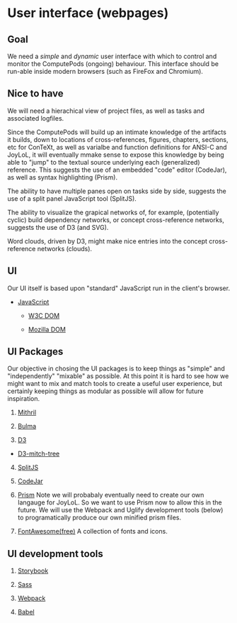# User interface (webpages)

## Goal

We need a *simple* and *dynamic* user interface with which to control and 
monitor the ComputePods (ongoing) behaviour. This interface should be 
run-able inside modern browsers (such as FireFox and Chromium). 

## Nice to have

We will need a hierachical view of project files, as well as tasks and 
associated logfiles. 

Since the ComputePods will build up an intimate knowledge of the artifacts 
it builds, down to locations of cross-references, figures, chapters, 
sections, etc for ConTeXt, as well as varialbe and function definitions 
for ANSI-C and JoyLoL, it will eventually mmake sense to expose this 
knowledge by being able to "jump" to the textual source underlying each 
(generalized) reference. This suggests the use of an embedded "code" 
editor (CodeJar), as well as syntax highlighting (Prism).

The ability to have multiple panes open on tasks side by side, suggests 
the use of a split panel JavaScript tool (SplitJS).  

The ability to visualize the grapical networks of, for example, 
(potentially cyclic) build dependency networks, or concept cross-reference 
networks, suggests the use of D3 (and SVG). 

Word clouds, driven by D3, might make nice entries into the concept 
cross-reference networks (clouds). 

## UI

Our UI itself is based upon "standard" JavaScript run in the client's 
browser. 

- [JavaScript](https://developer.mozilla.org/en-US/docs/Web/JavaScript/Guide)

  - [W3C DOM](https://www.w3.org/TR/DOM-Level-2-HTML/)

  - [Mozilla DOM](https://developer.mozilla.org/en-US/docs/Web/API/Document_Object_Model)

## UI Packages

Our objective in chosing the UI packages is to keep things as "simple" and 
"independently" "mixable" as possible. At this point it is hard to see how 
we might want to mix and match tools to create a useful user experience, 
but certainly keeping things as modular as possible will allow for future 
inspiration. 

1. [Mithril](https://mithril.js.org/)

2. [Bulma](https://bulma.io/documentation/)

3. [D3](https://d3js.org/)

  - [D3-mitch-tree](https://github.com/deltoss/d3-mitch-tree)

4. [SplitJS](https://split.js.org/)

5. [CodeJar](https://medv.io/codejar/)

6. [Prism](https://prismjs.com/) Note we will probabaly eventually need to 
   create our own langauge for JoyLoL. So we want to use Prism now to 
   allow this in the future. We will use the Webpack and Uglify 
   development tools (below) to programatically produce our own minified 
   prism files. 

7. [FontAwesome(free)](https://github.com/FortAwesome/Font-Awesome) A 
   collection of fonts and icons. 

## UI development tools

1. [Storybook](https://storybook.js.org/)

2. [Sass](https://sass-lang.com/)

3. [Webpack](https://webpack.js.org/)

4. [Babel](https://babeljs.io/)



